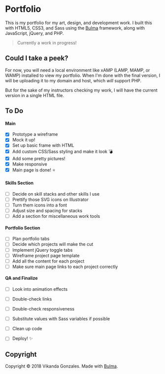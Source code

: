# Portfolio

This is my portfolio for my art, design, and development work. I built this with HTML5, CSS3, and Sass using the [Bulma](http://bulma.io) framework, along with JavaScript, jQuery, and PHP.

>Currently a work in progress!

## Could I take a peek?

For now, you will need a local environment like xAMP (LAMP, MAMP, or WAMP) installed to view my portfolio. When I'm done with the final version, I will be uploading it to my domain and host, which *will* support PHP.

But for the sake of my instructors checking my work, I will have the current version in a single HTML file.

## To Do

#### Main
- [x] Prototype a wireframe
- [x] Mock it up!
- [x] Set up basic frame with HTML
- [x] Add custom CSS/Sass styling and make it look :bomb:
- [x] Add some pretty pictures!
- [x] Make responsive
- [x] Main page is done! :star:

#### Skills Section
- [ ] Decide on skill stacks and other skills I use
- [ ] Prettify those SVG icons on Illustrator
- [ ] Turn them icons into a font
- [ ] Adjust size and spacing for stacks
- [ ] Add a section for miscellaneous work tools

#### Portfolio Section
- [ ] Plan portfolio tabs
- [ ] Decide which projects will make the cut
- [ ] Implement jQuery toggle tabs
- [ ] Wireframe project page template
- [ ] Add all the content for each project
- [ ] Make sure main page links to each project correctly

#### QA and Finalize
- [ ] Look into animation effects
- [ ] Double-check links
- [ ] Double-check responsiveness
- [ ] Substitute values with Sass variables if possible
- [ ] Clean up code
- [ ] Deploy! :sparkles:


## Copyright

Copyright &copy; 2018 Vikanda Gonzales. Made with [Bulma](http://bulma.io).
